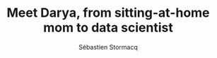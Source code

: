 ---
title:  "Meet Darya, from sitting-at-home mom to data scientist"
description: "In this episode, Darya Petrashka shares her inspiring journey from being a stay-at-home mom to becoming a data scientist. She discusses the challenges she faced in transitioning to a tech career, the importance of mentorship, and her experiences with cloud computing. Darya emphasizes the significance of community engagement and offers valuable advice for aspiring tech professionals, particularly women. She also addresses the common struggle of imposter syndrome and highlights the importance of continuous learning and support in career development."
guests:
  - name: "Darya Petrashka"
    link: "https://www.linkedin.com/in/daryapetrashka/"
    title: "Senior Data Scientist, SLB"
episode: 148
duration: "00:34:48" 
size: 66819890
file: 148.mp3	
publication: 2025-01-17 04:00:00 +0000
author: Sébastien Stormacq
category: podcasts
social-background: 148.png
aws-categories:
  - "Diversity, Equity, and Inclusion"
links:
  - text: "From sitting-at-home mom to Data Scientist"
    link: https://community.aws/content/2fSeNg9i4tnvmVz7twxmnppCwNS/from-sitting-at-home-mom-to-data-scientist#comments
  - text: "Data science courses on Udemy"
    link: https://www.udemy.com/courses/search/?src=ukw&q=data+science
  - text: "Darya's blog article about the All Builder Grant to attend re:Invent"
    link: https://community.aws/content/2iga3e457iDcDlNjJxlA7XOH7eo/all-builders-welcome-grant-attend-aws-re-invent-for-free?lang=en
  - text: "SLB"
    link: https://www.slb.com/
---